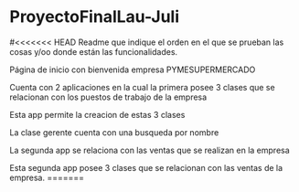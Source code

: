# ProyectoFinalLau-Juli
#<<<<<<< HEAD Readme que indique el orden en el que se prueban las cosas y/oo donde están las funcionalidades.

Página de inicio con bienvenida empresa PYMESUPERMERCADO

Cuenta con 2 aplicaciones en la cual la primera posee 3 clases que se relacionan con los puestos de trabajo de la empresa

Esta app permite la creacion de estas 3 clases

La clase gerente cuenta con una busqueda por nombre

La segunda app se relaciona con las ventas que se realizan en la empresa

Esta segunda app posee 3 clases que se relacionan con las ventas de la empresa. =======
